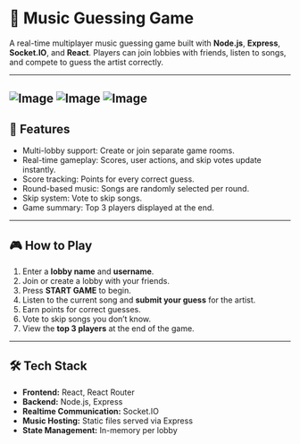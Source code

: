# 🎵 Music Guessing Game

A real-time multiplayer music guessing game built with **Node.js**, **Express**, **Socket.IO**, and **React**. Players can join lobbies with friends, listen to songs, and compete to guess the artist correctly.

---
![Image](https://github.com/user-attachments/assets/ebe3b21d-6b60-4d28-99e5-6f45a02e3fd9)
![Image](https://github.com/user-attachments/assets/86613f80-9d6c-4e6b-a725-f01d013754e3)
![Image](https://github.com/user-attachments/assets/f39b1f79-cd07-4e21-ab58-ba3e16cc57e6)
---

## 🚀 Features

- Multi-lobby support: Create or join separate game rooms.
- Real-time gameplay: Scores, user actions, and skip votes update instantly.
- Score tracking: Points for every correct guess.
- Round-based music: Songs are randomly selected per round.
- Skip system: Vote to skip songs.
- Game summary: Top 3 players displayed at the end.

---

## 🎮 How to Play

1. Enter a **lobby name** and **username**.
2. Join or create a lobby with your friends.
3. Press **START GAME** to begin.
4. Listen to the current song and **submit your guess** for the artist.
5. Earn points for correct guesses.
6. Vote to skip songs you don’t know.
7. View the **top 3 players** at the end of the game.

---

## 🛠️ Tech Stack

- **Frontend:** React, React Router
- **Backend:** Node.js, Express
- **Realtime Communication:** Socket.IO
- **Music Hosting:** Static files served via Express
- **State Management:** In-memory per lobby


